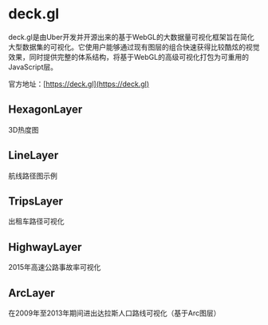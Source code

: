 # deck.gl
deck.gl是由Uber开发并开源出来的基于WebGL的大数据量可视化框架旨在简化大型数据集的可视化。它使用户能够通过现有图层的组合快速获得比较酷炫的视觉效果，同时提供完整的体系结构，将基于WebGL的高级可视化打包为可重用的JavaScript层。

官方地址：[https://deck.gl](https://deck.gl)

## HexagonLayer

3D热度图

<ClientOnly>
  <code-view name="deckgl-heatmap3d" />
</ClientOnly>

## LineLayer

航线路径图示例

<ClientOnly>
  <code-view name="deckgl-line" />
</ClientOnly>

## TripsLayer

出租车路径可视化

<ClientOnly>
  <code-view name="deckgl-trips" />
</ClientOnly>

## HighwayLayer

2015年高速公路事故率可视化

<ClientOnly>
  <code-view name="deckgl-highway" />
</ClientOnly>

## ArcLayer

在2009年至2013年期间进出达拉斯人口路线可视化（基于Arc图层）

<ClientOnly>
  <code-view name="deckgl-arc" />
</ClientOnly>
